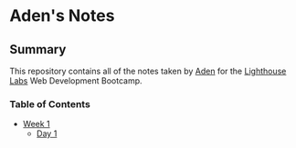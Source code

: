 # Aden's Notes

## Summary

This repository contains all of the notes taken by [Aden](https://github.com/HandsomePeasant/) for the [Lighthouse Labs](https://www.lighthouselabs.ca/en) Web Development Bootcamp.

### Table of Contents

* [Week 1](/Week_1/)
  * [Day 1](/Week_1/Day_1/)